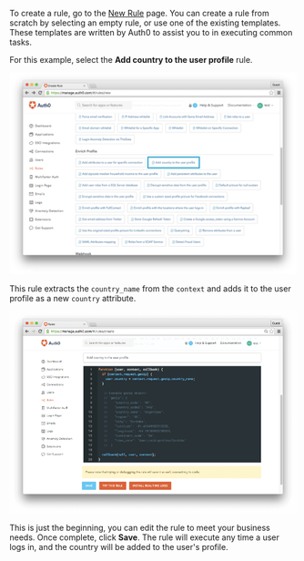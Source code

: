 To create a rule, go to the [New Rule](${uiURL}/#/rules/new) page. You can create a rule from scratch by selecting an empty rule, or use one of the existing templates. These templates are written by Auth0 to assist you to in executing common tasks. 

For this example, select the **Add country to the user profile** rule.

![Empty rule](/media/articles/rules/rule-choose-add-country-template.png)

This rule extracts the `country_name` from the `context` and adds it to the user profile as a new `country` attribute.

![Add country rule](/media/articles/rules/rule-create-add-country-country.png)

This is just the beginning, you can edit the rule to meet your business needs. Once complete, click **Save**. The rule will execute any time a user logs in, and the country will be added to the user's profile.
